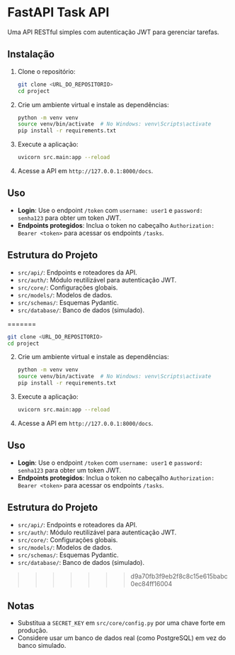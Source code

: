 # FastAPI Task API

Uma API RESTful simples com autenticação JWT para gerenciar tarefas.

## Instalação

1. Clone o repositório:

   ```bash
   git clone <URL_DO_REPOSITORIO>
   cd project
   ```

2. Crie um ambiente virtual e instale as dependências:

   ```bash
   python -m venv venv
   source venv/bin/activate  # No Windows: venv\Scripts\activate
   pip install -r requirements.txt
   ```

3. Execute a aplicação:

   ```bash
   uvicorn src.main:app --reload
   ```

4. Acesse a API em `http://127.0.0.1:8000/docs`.

## Uso

- **Login**: Use o endpoint `/token` com `username: user1` e `password: senha123` para obter um token JWT.
- **Endpoints protegidos**: Inclua o token no cabeçalho `Authorization: Bearer <token>` para acessar os endpoints `/tasks`.

## Estrutura do Projeto

- `src/api/`: Endpoints e roteadores da API.
- `src/auth/`: Módulo reutilizável para autenticação JWT.
- `src/core/`: Configurações globais.
- `src/models/`: Modelos de dados.
- `src/schemas/`: Esquemas Pydantic.
- `src/database/`: Banco de dados (simulado).

=======
   ```bash
   git clone <URL_DO_REPOSITORIO>
   cd project
   ```

2. Crie um ambiente virtual e instale as dependências:
   ```bash
   python -m venv venv
   source venv/bin/activate  # No Windows: venv\Scripts\activate
   pip install -r requirements.txt
   ```

3. Execute a aplicação:
   ```bash
   uvicorn src.main:app --reload
   ```

4. Acesse a API em `http://127.0.0.1:8000/docs`.

## Uso

- **Login**: Use o endpoint `/token` com `username: user1` e `password: senha123` para obter um token JWT.
- **Endpoints protegidos**: Inclua o token no cabeçalho `Authorization: Bearer <token>` para acessar os endpoints `/tasks`.

## Estrutura do Projeto

- `src/api/`: Endpoints e roteadores da API.
- `src/auth/`: Módulo reutilizável para autenticação JWT.
- `src/core/`: Configurações globais.
- `src/models/`: Modelos de dados.
- `src/schemas/`: Esquemas Pydantic.
- `src/database/`: Banco de dados (simulado).

>>>>>>> d9a70fb3f9eb2f8c8c15e615babc0ec84ff16004
## Notas

- Substitua a `SECRET_KEY` em `src/core/config.py` por uma chave forte em produção.
- Considere usar um banco de dados real (como PostgreSQL) em vez do banco simulado.

